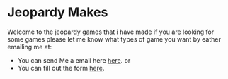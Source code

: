# Jeopardy Makes

Welcome to the jeopardy games that i have made if you are looking for some games please let me know what types of game you want by eather emailing me at:
- You can send Me a email here [here](https://mail.google.com/mail/u/0/?fs=1&tf=cm&source=mailto&su=Add+Games+to+Jeopardy%20&to=jeopardy@acolegame.dev).
or
- You can fill out the form [here](https://forms.gle/PP2Wqa78SjZZWDix6).
